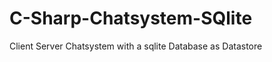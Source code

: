 C-Sharp-Chatsystem-SQlite
====================

Client Server Chatsystem with a sqlite Database as Datastore
